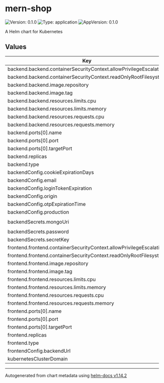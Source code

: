 # mern-shop

![Version: 0.1.0](https://img.shields.io/badge/Version-0.1.0-informational?style=flat-square) ![Type: application](https://img.shields.io/badge/Type-application-informational?style=flat-square) ![AppVersion: 0.1.0](https://img.shields.io/badge/AppVersion-0.1.0-informational?style=flat-square)

A Helm chart for Kubernetes

## Values

| Key | Type | Default | Description |
|-----|------|---------|-------------|
| backend.backend.containerSecurityContext.allowPrivilegeEscalation | bool | `false` |  |
| backend.backend.containerSecurityContext.readOnlyRootFilesystem | bool | `false` |  |
| backend.backend.image.repository | string | `"885405362274.dkr.ecr.us-east-1.amazonaws.com/mern-shop/backend"` |  |
| backend.backend.image.tag | string | `"1.0.0"` |  |
| backend.backend.resources.limits.cpu | string | `"500m"` |  |
| backend.backend.resources.limits.memory | string | `"512Mi"` |  |
| backend.backend.resources.requests.cpu | string | `"250m"` |  |
| backend.backend.resources.requests.memory | string | `"256Mi"` |  |
| backend.ports[0].name | string | `"http"` |  |
| backend.ports[0].port | int | `8000` |  |
| backend.ports[0].targetPort | int | `8000` |  |
| backend.replicas | int | `2` |  |
| backend.type | string | `"ClusterIP"` |  |
| backendConfig.cookieExpirationDays | string | `"30"` |  |
| backendConfig.email | string | `"demo@gmail.com"` |  |
| backendConfig.loginTokenExpiration | string | `"30d"` |  |
| backendConfig.origin | string | `"https://lexops.xyz"` |  |
| backendConfig.otpExpirationTime | string | `"120000"` |  |
| backendConfig.production | string | `"false"` |  |
| backendSecrets.mongoUri | string | `"mongodb+srv://lexops:pUUeZAXrEEyLHQQ7@cluster0.ekai2.mongodb.net/mern-shop"` |  |
| backendSecrets.password | string | `"helloWorld@123"` |  |
| backendSecrets.secretKey | string | `"supersecret"` |  |
| frontend.frontend.containerSecurityContext.allowPrivilegeEscalation | bool | `false` |  |
| frontend.frontend.containerSecurityContext.readOnlyRootFilesystem | bool | `false` |  |
| frontend.frontend.image.repository | string | `"885405362274.dkr.ecr.us-east-1.amazonaws.com/mern-shop/frontend"` |  |
| frontend.frontend.image.tag | string | `"1.0.0"` |  |
| frontend.frontend.resources.limits.cpu | string | `"200m"` |  |
| frontend.frontend.resources.limits.memory | string | `"256Mi"` |  |
| frontend.frontend.resources.requests.cpu | string | `"100m"` |  |
| frontend.frontend.resources.requests.memory | string | `"128Mi"` |  |
| frontend.ports[0].name | string | `"http"` |  |
| frontend.ports[0].port | int | `80` |  |
| frontend.ports[0].targetPort | int | `80` |  |
| frontend.replicas | int | `2` |  |
| frontend.type | string | `"ClusterIP"` |  |
| frontendConfig.backendUrl | string | `"https://lexops.xyz/api"` |  |
| kubernetesClusterDomain | string | `"cluster.local"` |  |

----------------------------------------------
Autogenerated from chart metadata using [helm-docs v1.14.2](https://github.com/norwoodj/helm-docs/releases/v1.14.2)
